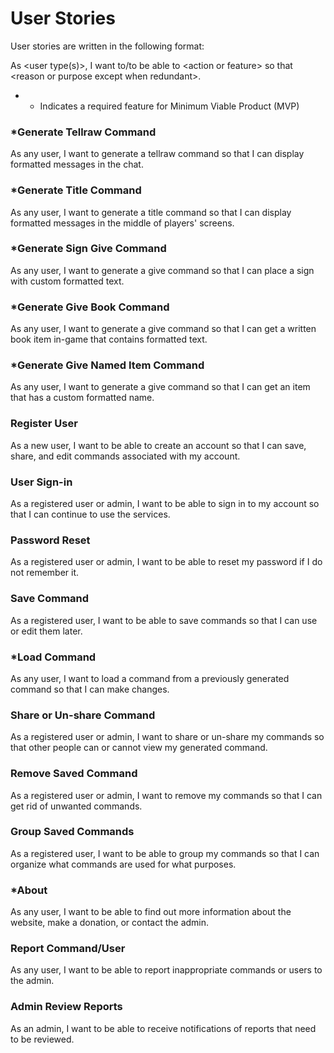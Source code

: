 # User Stories

User stories are written in the following format:

As &lt;user type(s)&gt;, I want to/to be able to &lt;action or feature&gt; so that &lt;reason or purpose except when redundant&gt;.

* - Indicates a required feature for Minimum Viable Product (MVP)

### *Generate Tellraw Command

As any user, I want to generate a tellraw command so that I can display formatted messages in the chat.

### *Generate Title Command

As any user, I want to generate a title command so that I can display formatted messages in the middle of players' screens.

### *Generate Sign Give Command

As any user, I want to generate a give command so that I can place a sign with custom formatted text.

### *Generate Give Book Command

As any user, I want to generate a give command so that I can get a written book item in-game that contains formatted text.

### *Generate Give Named Item Command

As any user, I want to generate a give command so that I can get an item that has a custom formatted name.

### Register User

As a new user, I want to be able to create an account so that I can save, share, and edit commands associated with my
account.

### User Sign-in

As a registered user or admin, I want to be able to sign in to my account so that I can continue to use the services.

### Password Reset

As a registered user or admin, I want to be able to reset my password if I do not remember it.

### Save Command

As a registered user, I want to be able to save commands so that I can use or edit them later.

### *Load Command

As any user, I want to load a command from a previously generated command so that I can make changes.

### Share or Un-share Command

As a registered user or admin, I want to share or un-share my commands so that other people can or cannot view my
generated command.

### Remove Saved Command

As a registered user or admin, I want to remove my commands so that I can get rid of unwanted commands.

### Group Saved Commands

As a registered user, I want to be able to group my commands so that I can organize what commands are used for what
purposes.

### *About

As any user, I want to be able to find out more information about the website, make a donation, or contact the admin.

### Report Command/User

As any user, I want to be able to report inappropriate commands or users to the admin.

### Admin Review Reports

As an admin, I want to be able to receive notifications of reports that need to be reviewed.
